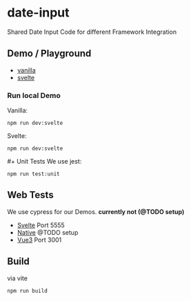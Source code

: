 # date-input
Shared Date Input Code for different Framework Integration

## Demo / Playground
- [vanilla](https://codepen.io/webdesignberlin/pen/xxXEXMq)
- [svelte](https://svelte.dev/repl/30d75419f4fb43cc844d709e75c95d4f)
### Run local Demo
Vanilla:
```
npm run dev:svelte
```
Svelte:
```
npm run dev:svelte
```

#+ Unit Tests
We use jest:
```
npm run test:unit
```
## Web Tests
We use cypress for our Demos. **currently not (@TODO setup)**
- [Svelte](demos/svelte) Port 5555
- [Native](demos/native) @TODO setup
- [Vue3](demos/vue) Port 3001

## Build
via vite
```
npm run build
```

